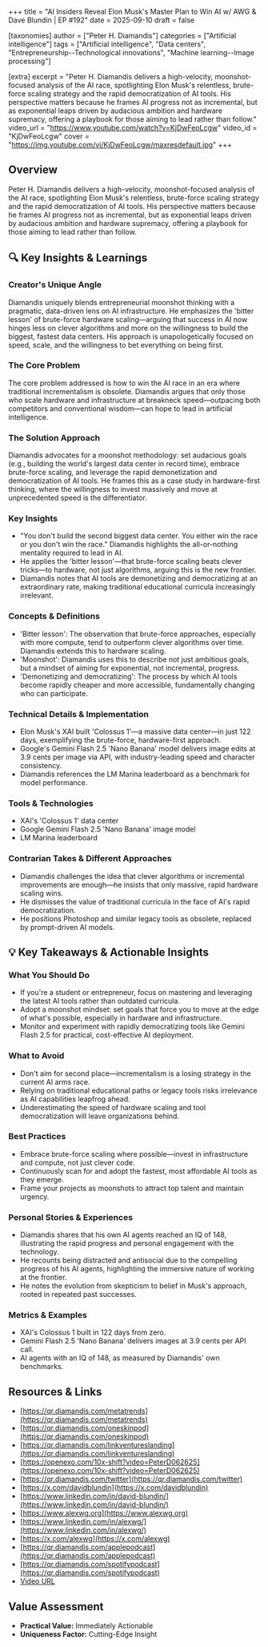 +++
title = "AI Insiders Reveal Elon Musk's Master Plan to Win AI w/ AWG & Dave Blundin | EP #192"
date = 2025-09-10
draft = false

[taxonomies]
author = ["Peter H. Diamandis"]
categories = ["Artificial intelligence"]
tags = ["Artificial intelligence", "Data centers", "Entrepreneurship--Technological innovations", "Machine learning--Image processing"]

[extra]
excerpt = "Peter H. Diamandis delivers a high-velocity, moonshot-focused analysis of the AI race, spotlighting Elon Musk's relentless, brute-force scaling strategy and the rapid democratization of AI tools. His perspective matters because he frames AI progress not as incremental, but as exponential leaps driven by audacious ambition and hardware supremacy, offering a playbook for those aiming to lead rather than follow."
video_url = "https://www.youtube.com/watch?v=KjDwFeoLcgw"
video_id = "KjDwFeoLcgw"
cover = "https://img.youtube.com/vi/KjDwFeoLcgw/maxresdefault.jpg"
+++

## Overview

Peter H. Diamandis delivers a high-velocity, moonshot-focused analysis of the AI race, spotlighting Elon Musk's relentless, brute-force scaling strategy and the rapid democratization of AI tools. His perspective matters because he frames AI progress not as incremental, but as exponential leaps driven by audacious ambition and hardware supremacy, offering a playbook for those aiming to lead rather than follow.

## 🔍 Key Insights & Learnings

### Creator's Unique Angle
Diamandis uniquely blends entrepreneurial moonshot thinking with a pragmatic, data-driven lens on AI infrastructure. He emphasizes the 'bitter lesson' of brute-force hardware scaling—arguing that success in AI now hinges less on clever algorithms and more on the willingness to build the biggest, fastest data centers. His approach is unapologetically focused on speed, scale, and the willingness to bet everything on being first.

### The Core Problem
The core problem addressed is how to win the AI race in an era where traditional incrementalism is obsolete. Diamandis argues that only those who scale hardware and infrastructure at breakneck speed—outpacing both competitors and conventional wisdom—can hope to lead in artificial intelligence.

### The Solution Approach
Diamandis advocates for a moonshot methodology: set audacious goals (e.g., building the world's largest data center in record time), embrace brute-force scaling, and leverage the rapid demonetization and democratization of AI tools. He frames this as a case study in hardware-first thinking, where the willingness to invest massively and move at unprecedented speed is the differentiator.

### Key Insights
- "You don't build the second biggest data center. You either win the race or you don't win the race." Diamandis highlights the all-or-nothing mentality required to lead in AI.
- He applies the 'bitter lesson'—that brute-force scaling beats clever tricks—to hardware, not just algorithms, arguing this is the new frontier.
- Diamandis notes that AI tools are demonetizing and democratizing at an extraordinary rate, making traditional educational curricula increasingly irrelevant.

### Concepts & Definitions
- 'Bitter lesson': The observation that brute-force approaches, especially with more compute, tend to outperform clever algorithms over time. Diamandis extends this to hardware scaling.
- 'Moonshot': Diamandis uses this to describe not just ambitious goals, but a mindset of aiming for exponential, not incremental, progress.
- 'Demonetizing and democratizing': The process by which AI tools become rapidly cheaper and more accessible, fundamentally changing who can participate.

### Technical Details & Implementation
- Elon Musk's XAI built 'Colossus 1'—a massive data center—in just 122 days, exemplifying the brute-force, hardware-first approach.
- Google's Gemini Flash 2.5 'Nano Banana' model delivers image edits at 3.9 cents per image via API, with industry-leading speed and character consistency.
- Diamandis references the LM Marina leaderboard as a benchmark for model performance.

### Tools & Technologies
- XAI's 'Colossus 1' data center
- Google Gemini Flash 2.5 'Nano Banana' image model
- LM Marina leaderboard

### Contrarian Takes & Different Approaches
- Diamandis challenges the idea that clever algorithms or incremental improvements are enough—he insists that only massive, rapid hardware scaling wins.
- He dismisses the value of traditional curricula in the face of AI's rapid democratization.
- He positions Photoshop and similar legacy tools as obsolete, replaced by prompt-driven AI models.

## 💡 Key Takeaways & Actionable Insights

### What You Should Do
- If you're a student or entrepreneur, focus on mastering and leveraging the latest AI tools rather than outdated curricula.
- Adopt a moonshot mindset: set goals that force you to move at the edge of what's possible, especially in hardware and infrastructure.
- Monitor and experiment with rapidly democratizing tools like Gemini Flash 2.5 for practical, cost-effective AI deployment.

### What to Avoid
- Don't aim for second place—incrementalism is a losing strategy in the current AI arms race.
- Relying on traditional educational paths or legacy tools risks irrelevance as AI capabilities leapfrog ahead.
- Underestimating the speed of hardware scaling and tool democratization will leave organizations behind.

### Best Practices
- Embrace brute-force scaling where possible—invest in infrastructure and compute, not just clever code.
- Continuously scan for and adopt the fastest, most affordable AI tools as they emerge.
- Frame your projects as moonshots to attract top talent and maintain urgency.

### Personal Stories & Experiences
- Diamandis shares that his own AI agents reached an IQ of 148, illustrating the rapid progress and personal engagement with the technology.
- He recounts being distracted and antisocial due to the compelling progress of his AI agents, highlighting the immersive nature of working at the frontier.
- He notes the evolution from skepticism to belief in Musk's approach, rooted in repeated past successes.

### Metrics & Examples
- XAI's Colossus 1 built in 122 days from zero.
- Gemini Flash 2.5 'Nano Banana' delivers images at 3.9 cents per API call.
- AI agents with an IQ of 148, as measured by Diamandis' own benchmarks.

## Resources & Links

- [https://qr.diamandis.com/metatrends](https://qr.diamandis.com/metatrends)
- [https://qr.diamandis.com/oneskinpod](https://qr.diamandis.com/oneskinpod)
- [https://qr.diamandis.com/linkventureslanding](https://qr.diamandis.com/linkventureslanding)
- [https://openexo.com/10x-shift?video=PeterD062625](https://openexo.com/10x-shift?video=PeterD062625)
- [https://qr.diamandis.com/twitter](https://qr.diamandis.com/twitter)
- [https://x.com/davidblundin](https://x.com/davidblundin)
- [https://www.linkedin.com/in/david-blundin/](https://www.linkedin.com/in/david-blundin/)
- [https://www.alexwg.org](https://www.alexwg.org)
- [https://www.linkedin.com/in/alexwg/](https://www.linkedin.com/in/alexwg/)
- [https://x.com/alexwg](https://x.com/alexwg)
- [https://qr.diamandis.com/applepodcast](https://qr.diamandis.com/applepodcast)
- [https://qr.diamandis.com/spotifypodcast](https://qr.diamandis.com/spotifypodcast)
- [Video URL](https://www.youtube.com/watch?v=KjDwFeoLcgw)

## Value Assessment
- **Practical Value:** Immediately Actionable
- **Uniqueness Factor:** Cutting-Edge Insight

